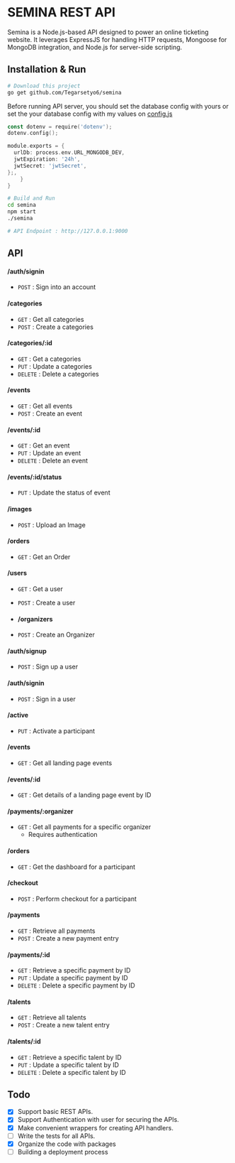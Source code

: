 # SEMINA REST API 
Semina is a Node.js-based API designed to power an online ticketing website. It leverages ExpressJS for handling HTTP requests, Mongoose for MongoDB integration, and Node.js for server-side scripting.

## Installation & Run
```bash
# Download this project
go get github.com/Tegarsetyo6/semina
```

Before running API server, you should set the database config with yours or set the your database config with my values on [config.js]([https://github.com/mingrammer/go-todo-rest-api-example/blob/master/config/config.go](https://github.com/Tegarsetyo6/semina/blob/master/app/config.js))
```go
const dotenv = require('dotenv');
dotenv.config();

module.exports = {
  urlDb: process.env.URL_MONGODB_DEV,
  jwtExpiration: '24h',
  jwtSecret: 'jwtSecret',
};,
	}
}
```

```bash
# Build and Run
cd semina
npm start
./semina

# API Endpoint : http://127.0.0.1:9000
```
## API

#### /auth/signin
* `POST` : Sign into an account

#### /categories
* `GET` : Get all categories
* `POST` : Create a categories

#### /categories/:id
* `GET` : Get a categories
* `PUT` : Update a categories
* `DELETE` : Delete a categories

#### /events
* `GET` : Get all events
* `POST` : Create an event

#### /events/:id
* `GET` : Get an event
* `PUT` : Update an event
* `DELETE` : Delete an event

#### /events/:id/status
* `PUT` : Update the status of event

#### /images
* `POST` : Upload an Image

#### /orders
* `GET` : Get an Order

#### /users
* `GET` : Get a user
* `POST` : Create a user

* #### /organizers
* `POST` : Create an Organizer

#### /auth/signup
* `POST` : Sign up a user

#### /auth/signin
* `POST` : Sign in a user

#### /active
* `PUT` : Activate a participant

#### /events
* `GET` : Get all landing page events

#### /events/:id
* `GET` : Get details of a landing page event by ID

#### /payments/:organizer
* `GET` : Get all payments for a specific organizer
  * Requires authentication

#### /orders
* `GET` : Get the dashboard for a participant

#### /checkout
* `POST` : Perform checkout for a participant

#### /payments
* `GET` : Retrieve all payments
* `POST` : Create a new payment entry

#### /payments/:id
* `GET` : Retrieve a specific payment by ID
* `PUT` : Update a specific payment by ID
* `DELETE` : Delete a specific payment by ID

#### /talents
* `GET` : Retrieve all talents
* `POST` : Create a new talent entry

#### /talents/:id
* `GET` : Retrieve a specific talent by ID
* `PUT` : Update a specific talent by ID
* `DELETE` : Delete a specific talent by ID


## Todo

- [x] Support basic REST APIs.
- [x] Support Authentication with user for securing the APIs.
- [x] Make convenient wrappers for creating API handlers.
- [ ] Write the tests for all APIs.
- [x] Organize the code with packages
- [ ] Building a deployment process 
